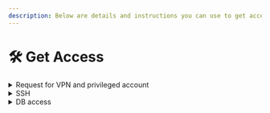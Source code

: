 ```yaml
---
description: Below are details and instructions you can use to get access to gfx platform
---
```


# 🛠️ Get Access

<details>

<summary>Request for VPN and privileged account </summary>

Use [ UNHCR service Portal (service-now.com)](https://unhcr.service-now.com/sp/) to request for UNHCR VPN access privileged CT account.&#x20;

Follow Instruction to setup VPN and connect.



</details>

<details>

<summary>SSH</summary>

Use your choice of SSH client (such as Putty) to connect.

server IP : 10.5.0.181 (i-03c9552d4eeaae56a (AMZIRLGFX-PRD-WEB-A01))

port: 22



</details>

<details>

<summary>DB access</summary>

DB instance : amzirlgfx-prd-db-instance-1.cuck6gva1cv7.eu-west-1.rds.amazonaws.com

</details>
